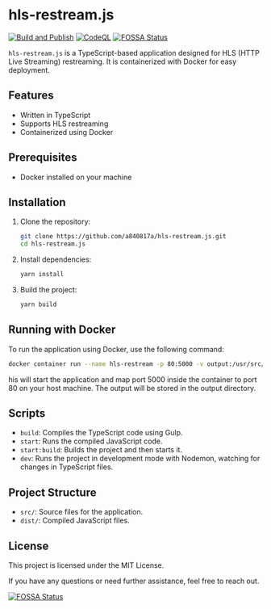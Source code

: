 # hls-restream.js

[![Build and Publish](https://github.com/a840817a/hls-restream.js/actions/workflows/build-and-publish.yml/badge.svg)](https://github.com/a840817a/hls-restream.js/actions/workflows/build-and-publish.yml)
[![CodeQL](https://github.com/a840817a/hls-restream.js/actions/workflows/github-code-scanning/codeql/badge.svg)](https://github.com/a840817a/hls-restream.js/actions/workflows/github-code-scanning/codeql)
[![FOSSA Status](https://app.fossa.com/api/projects/git%2Bgithub.com%2Fa840817a%2Fhls-restream.js.svg?type=shield)](https://app.fossa.com/projects/git%2Bgithub.com%2Fa840817a%2Fhls-restream.js?ref=badge_shield)

`hls-restream.js` is a TypeScript-based application designed for HLS (HTTP Live Streaming) restreaming. It is containerized with Docker for easy deployment.

## Features

- Written in TypeScript
- Supports HLS restreaming
- Containerized using Docker

## Prerequisites

- Docker installed on your machine

## Installation

1. Clone the repository:
    ```sh
    git clone https://github.com/a840817a/hls-restream.js.git
    cd hls-restream.js
    ```

2. Install dependencies:
    ```sh
    yarn install
    ```

3. Build the project:
    ```sh
    yarn build
    ```

## Running with Docker

To run the application using Docker, use the following command:
```sh
docker container run --name hls-restream -p 80:5000 -v output:/usr/src/hls-restream/output/ a840817a/hls-restream.js
```
his will start the application and map port 5000 inside the container to port 80 on your host machine. The output will be stored in the output directory.

## Scripts

- `build`: Compiles the TypeScript code using Gulp.
- `start`: Runs the compiled JavaScript code.
- `start:build`: Builds the project and then starts it.
- `dev`: Runs the project in development mode with Nodemon, watching for changes in TypeScript files.

## Project Structure

- `src/`: Source files for the application.
- `dist/`: Compiled JavaScript files.

## License

This project is licensed under the MIT License.

If you have any questions or need further assistance, feel free to reach out.


[![FOSSA Status](https://app.fossa.com/api/projects/git%2Bgithub.com%2Fa840817a%2Fhls-restream.js.svg?type=large)](https://app.fossa.com/projects/git%2Bgithub.com%2Fa840817a%2Fhls-restream.js?ref=badge_large)